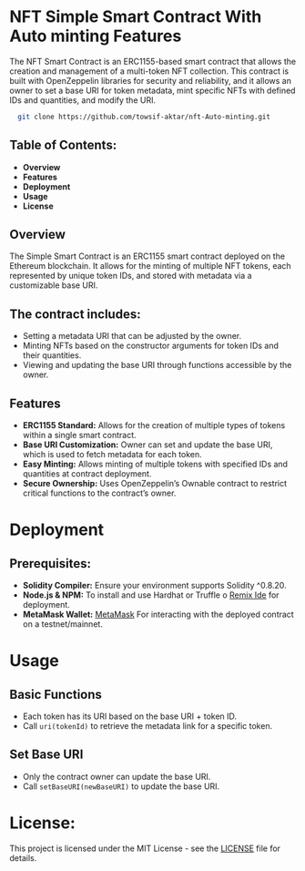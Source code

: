 # NFT Simple Smart Contract With Auto minting Features
The NFT Smart Contract is an ERC1155-based smart contract that allows the creation and management of a multi-token NFT collection. This contract is built with OpenZeppelin libraries for security and reliability, and it allows an owner to set a base URI for token metadata, mint specific NFTs with defined IDs and quantities, and modify the URI.

```bash
  git clone https://github.com/towsif-aktar/nft-Auto-minting.git
```

## Table of Contents:
+ **Overview**
+ **Features**
+ **Deployment**
+ **Usage**
+ **License**

## Overview
The Simple Smart Contract is an ERC1155 smart contract deployed on the Ethereum blockchain. It allows for the minting of multiple NFT tokens, each represented by unique token IDs, and stored with metadata via a customizable base URI.

## The contract includes:
+  Setting a metadata URI that can be adjusted by the owner.
+  Minting NFTs based on the constructor arguments for token IDs and their quantities.
+  Viewing and updating the base URI through functions accessible by the owner.

## Features
+ **ERC1155 Standard:** Allows for the creation of multiple types of tokens within a single smart contract.
+ **Base URI Customization:** Owner can set and update the base URI, which is used to fetch metadata for each token.
+ **Easy Minting:** Allows minting of multiple tokens with specified IDs and quantities at contract deployment.
+ **Secure Ownership:** Uses OpenZeppelin’s Ownable contract to restrict critical functions to the contract’s owner.

# Deployment
## Prerequisites:
+ **Solidity Compiler:** Ensure your environment supports Solidity ^0.8.20.
+ **Node.js & NPM:** To install and use Hardhat or Truffle o [Remix Ide](https://remix.ethereum.org/) for deployment.
+ **MetaMask Wallet:** [MetaMask](https://metamask.io/download/) For interacting with the deployed contract on a testnet/mainnet.


# Usage
## Basic Functions
+  Each token has its URI based on the base URI + token ID.
+  Call ```uri(tokenId)``` to retrieve the metadata link for a specific token.

## Set Base URI
+  Only the contract owner can update the base URI.
+  Call ```setBaseURI(newBaseURI)``` to update the base URI.

# License:
  This project is licensed under the MIT License - see the [LICENSE](https://github.com/towsif-aktar/nft-Auto-minting?tab=MIT-1-ov-file) file for details.
